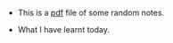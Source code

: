
- This is a [pdf](https://nawal99.github.io/assets/pdfs/random%20notes.pdf) file of some random notes.

- What I have learnt today.
